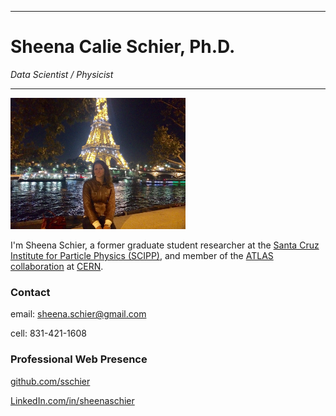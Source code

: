 
___
# Sheena Calie Schier, Ph.D.

*Data Scientist / Physicist*

--------------------------------------------------------------------------------
<img class="floatright" src="imgages/IMG_3005.jpg" width="280" alt="Me in Paris, Nov 2015" title="Me in Paris, Nov 2015" />

I'm Sheena Schier, a former graduate student researcher at the [Santa Cruz Institute for Particle Physics (SCIPP)](http://scipp.ucsc.edu/),
and member of the [ATLAS collaboration](https://atlas.cern/) at [CERN](http://home.cern/).

### Contact

email: sheena.schier@gmail.com

cell: 831-421-1608

### Professional Web Presence

[github.com/sschier](https://github.com/sschier)

[LinkedIn.com/in/sheenaschier](https://www.linkedin.com/in/sheena-schier-48b83237/)
